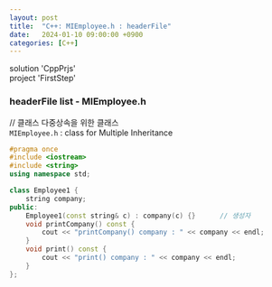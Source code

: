 ```yaml
---
layout: post
title:  "C++: MIEmployee.h : headerFile"
date:   2024-01-10 09:00:00 +0900
categories: [C++]
---
```


solution 'CppPrjs'   
project 'FirstStep'   
   
### headerFile list - MIEmployee.h   
   
// 클래스 다중상속을 위한 클래스   
`MIEmployee.h` : class for Multiple Inheritance   
   
```cpp
#pragma once
#include <iostream>
#include <string>
using namespace std;

class Employee1 {
	string company;
public:
	Employee1(const string& c) : company(c) {}		// 생성자
	void printCompany() const {
		cout << "printCompany() company : " << company << endl;
	}
	void print() const {
		cout << "print() company : " << company << endl;
	}
};
```
